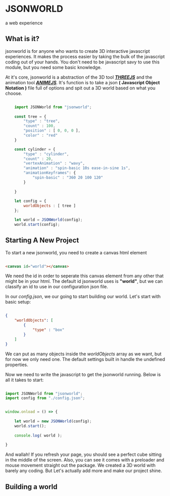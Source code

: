 # JSONWORLD
a web experience


## What is it?
jsonworld is for anyone who wants to create 3D interactive javascript experiences. It makes the process easier by taking the bulk of the javascript coding out of your hands. You don't need to be javascript savy to use this module, but you need some basic knowledge.

At it's core, jsonworld is a abstraction of the 3D tool [***THREEJS***](https://threejs.org) and the animation tool [***ANIMEJS***](https://animejs.com). It's function is to take a json **( Javascript Object Notation )** file full of options and spit out a 3D world based on what you choose. 

```javascript

    import JSONWorld from "jsonworld";
    
    const tree = {
        "type" : "tree",
        "count" : 100,
        "position" : [ 0, 0, 0 ],
        "color" : "red"
    }

    const cylinder = {
        "type" : "cylinder",
        "count" : 20,
        "vertexAnimation" : "wavy",
        "animation" : "spin-basic 10s ease-in-sine 1s",
        "animationKeyframes": {
            "spin-basic" : "360 20 100 120"
        }
        
    }   
    
    let config = {
        worldObjects : [ tree ]
    };

    let world = JSONWorld(config);
    world.start(config);

```

## Starting A New Project

To start a new jsonworld, you need to create a canvas html element

```html

<canvas id="world"></canvas>

```

We need the id in order to seperate this canvas element from any other that might be in your html. The default id jsonworld uses is **"world"**, but we can classify an id to use in our configuration json file.

In our *config.json*, we our going to start building our world. Let's start with basic setup:

```json

{
    "worldObjects": [
        { 
            "type" : "box"
        }
    ]
}
```

We can put as many objects inside the *worldObjects* array as we want, but for now we only need one. The default settings built in handle the undefined properties. 

Now we need to write the javascript to get the jsonworld running. Below is all it takes to start:

```javascript

import JSONWorld from "jsonworld";
import config from "./config.json";


window.onload = () => {
    
    let world = new JSONWorld(config);
    world.start();
    
    console.log( world );
                       
}
```
And wallah! If you refresh your page, you should see a perfect cube sitting in the middle of the screen. Also, you can see it comes with a preloader and mouse movement straight out the package. We created a 3D world with barely any coding. But Let's actually add more and make our project shine.

## Building a world




